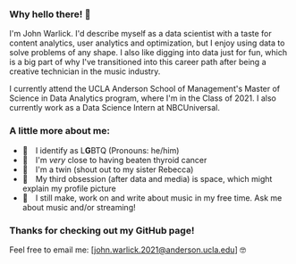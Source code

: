 ### Why hello there! 👋

I'm John Warlick. I'd describe myself as a data scientist with a taste for content analytics, user analytics and optimization,  but I enjoy using data to solve problems of any shape. I also like digging into data just for fun, which is a big part of why I've transitioned into this career path after being a creative technician in the music industry.

I currently attend the UCLA Anderson School of Management's Master of Science in Data Analytics program, where I'm in the Class of 2021. I also currently work as a Data Science Intern at NBCUniversal.

### A little more about me:
- 👬 I identify as L**G**BTQ (Pronouns: he/him) 
- 🏥 I'm _very_ close to having beaten thyroid cancer
- 👯 I'm a twin (shout out to my sister Rebecca)
- 🚀 My third obsession (after data and media) is space, which might explain my profile picture
- 🎼 I still make, work on and write about music in my free time. Ask me about music and/or streaming!

### Thanks for checking out my GitHub page!
Feel free to email me: [john.warlick.2021@anderson.ucla.edu] 🤓
